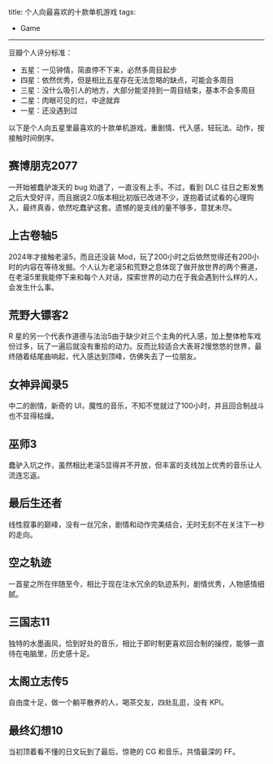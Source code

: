 title: 个人向最喜欢的十款单机游戏
tags:
- Game
---

豆瓣个人评分标准：
* 五星：一见钟情，简直停不下来，必然多周目起步
* 四星：依然优秀，但是相比五星存在无法忽略的缺点，可能会多周目
* 三星：没什么吸引人的地方，大部分能坚持到一周目结束，基本不会多周目
* 二星：肉眼可见的烂，中途就弃
* 一星：还没遇到过

以下是个人向五星里最喜欢的十款单机游戏，重剧情、代入感，轻玩法、动作，按接触时间倒序。

## 赛博朋克2077
一开始被蠢驴泼天的 bug 劝退了，一直没有上手。不过，看到 DLC 往日之影发售之后大受好评，而且据说2.0版本相比初版已改进不少，遂抱着试试看的心理购入，最终真香，依然吃蠢驴这套。遗憾的是支线的量不够多，意犹未尽。

## 上古卷轴5
2024年才接触老滚5，而且还没装 Mod，玩了200小时之后依然觉得还有200小时的内容在等待发掘。个人认为老滚5和荒野之息体现了做开放世界的两个赛道，在老滚5里我能停下来和每个人对话，探索世界的动力在于我会遇到什么样的人，会发生什么事。

## 荒野大镖客2
R 星的另一个代表作道德与法治5由于缺少对三个主角的代入感，加上整体枪车戏份过多，玩了一遍后就没有重拾的动力。反而比较适合大表哥2慢悠悠的世界，最终随着结尾曲响起，代入感达到顶峰，仿佛失去了一位朋友。

## 女神异闻录5
中二的剧情，新奇的 UI，魔性的音乐，不知不觉就过了100小时，并且回合制战斗也不显得枯燥。

## 巫师3
蠢驴入坑之作，虽然相比老滚5显得并不开放，但丰富的支线加上优秀的音乐让人流连忘返。

## 最后生还者
线性叙事的巅峰，没有一丝冗余，剧情和动作完美结合，无时无刻不在关注下一秒的走向。

## 空之轨迹
一首星之所在伴随至今，相比于现在注水冗余的轨迹系列，剧情优秀，人物感情细腻。

## 三国志11
独特的水墨画风，恰到好处的音乐，相比于即时制更喜欢回合制的操控，能够一直待在电脑里，历史感十足。

## 太阁立志传5
自由度十足，做一个躺平散养的人，喝茶交友，四处乱逛，没有 KPI。

## 最终幻想10
当初顶着看不懂的日文玩到了最后，惊艳的 CG 和音乐，共情最深的 FF。
